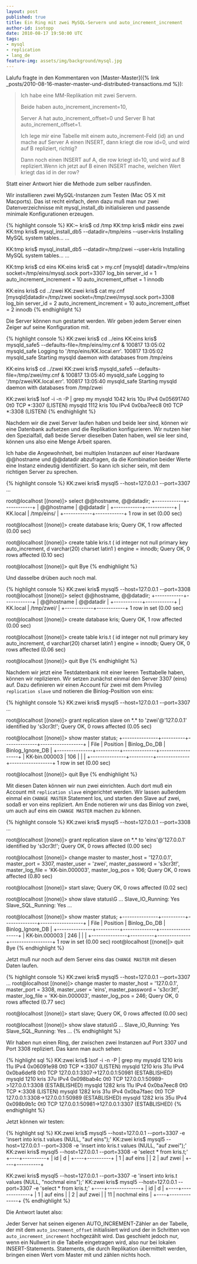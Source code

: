 ```yaml
---
layout: post
published: true
title: Ein Ring mit zwei MySQL-Servern und auto_increment_increment
author-id: isotopp
date: 2010-08-17 19:50:00 UTC
tags:
- mysql
- replication
- lang_de
feature-img: assets/img/background/mysql.jpg
---
```

Lalufu fragte in den Kommentaren von
[Master-Master]({% link _posts/2010-08-16-master-master-und-distributed-transactions.md %}):

> Ich habe eine MM-Replikation mit zwei Servern.
>
> Beide haben auto_increment_increment=10,
>
> Server A hat auto_increment_offset=0 und Server B hat
> auto_increment_offset=1.
>
> Ich lege mir eine Tabelle mit einem auto_increment-Feld (id) an und mache
> auf Server A einen INSERT, dann kriegt die row id=0, und wird auf B
> repliziert, richtig? 
> 
> Dann noch einen INSERT auf A, die row kriegt id=10, und wird auf B
> repliziert.Wenn ich jetzt auf B einen INSERT mache, welchen Wert kriegt
> das id in der row?

Statt einer Antwort hier die Methode zum selber rausfinden.

Wir installieren zwei MySQL-Instanzen zum Testen (Mac OS X mit Macports).
Das ist recht einfach, denn dazu muß man nur zwei Datenverzeichnisse mit
mysql_install_db initialisieren und passende minimale Konfigurationen
erzeugen.

{% highlight console %}
KK:~ kris$ cd /tmp
KK:tmp kris$ mkdir eins zwei
KK:tmp kris$ mysql_install_db5 --datadir=/tmp/eins --user=kris
Installing MySQL system tables...
...

KK:tmp kris$ mysql_install_db5 --datadir=/tmp/zwei --user=kris
Installing MySQL system tables...
...

KK:tmp kris$ cd eins
KK:eins kris$ cat > my.cnf
[mysqld]
datadir=/tmp/eins
socket=/tmp/eins/mysql.sock
port=3307
log_bin
server_id = 1
auto_increment_increment = 10
auto_increment_offset = 1
innodb


KK:eins kris$ cd ../zwei
KK:zwei kris$ cat my.cnf
[mysqld]datadir=/tmp/zwei
socket=/tmp/zwei/mysql.sock
port=3308
log_bin
server_id = 2
auto_increment_increment = 10
auto_increment_offset = 2
innodb
{% endhighlight %}

Die Server können nun gestartet werden. Wir geben jedem Server einen Zeiger
auf seine Konfiguration mit.

{% highlight console %}
KK:zwei kris$ cd ../eins
KK:eins kris$ mysqld_safe5 --defaults-file=/tmp/eins/my.cnf &
100817 13:05:02 mysqld_safe Logging to '/tmp/eins/KK.local.err'.
100817 13:05:02 mysqld_safe Starting mysqld daemon with databases from /tmp/eins

KK:eins kris$ cd ../zwei
KK:zwei kris$ mysqld_safe5 --defaults-file=/tmp/zwei/my.cnf &
100817 13:05:40 mysqld_safe Logging to '/tmp/zwei/KK.local.err'.
100817 13:05:40 mysqld_safe Starting mysqld daemon with databases from /tmp/zwei

KK:zwei kris$ lsof -i -n -P | grep my
mysqld    1042 kris   10u  IPv4 0x05691740      0t0  TCP \*:3307 (LISTEN)
mysqld    1112 kris   10u  IPv4 0x0ba7eec8      0t0  TCP \*:3308 (LISTEN)
{% endhighlight %}

Nachdem wir die zwei Server laufen haben und beide leer sind, können wir
eine Datenbank aufsetzen und die Replikation konfigurieren. Wir nutzen hier
den Spezialfall, daß beide Server dieselben Daten haben, weil sie leer sind,
können uns also eine Menge Arbeit sparen.

Ich habe die Angewohnheit, bei multiplen Instanzen auf einer Hardware
@@hostname und @@datadir abzufragen, da die Kombination beider Werte eine
Instanz eindeutig identifiziert. So kann ich sicher sein, mit dem richtigen
Server zu sprechen.

{% highlight console %}
KK:zwei kris$ mysql5 --host=127.0.0.1 --port=3307
...

root@localhost [(none)]> select @@hostname, @@datadir;
+------------+------------+
| @@hostname | @@datadir  |
+------------+------------+
| KK.local   | /tmp/eins/ |
+------------+------------+
1 row in set (0.00 sec)

root@localhost [(none)]> create database kris;
Query OK, 1 row affected (0.00 sec)

root@localhost [(none)]> create table kris.t ( id integer not null primary key auto_increment, d varchar(20) charset latin1 ) engine = innodb;
Query OK, 0 rows affected (0.10 sec)

root@localhost [(none)]> quit
Bye
{% endhighlight %}

Und dasselbe drüben auch noch mal. 

{% highlight console %}
KK:zwei kris$ mysql5 --host=127.0.0.1 --port=3308
root@localhost [(none)]> select @@hostname, @@datadir;
+------------+------------+
| @@hostname | @@datadir  |
+------------+------------+
| KK.local   | /tmp/zwei/ |
+------------+------------+
1 row in set (0.00 sec)

root@localhost [(none)]> create database kris;
Query OK, 1 row affected (0.00 sec)

root@localhost [(none)]> create table kris.t ( id integer not null primary key auto_increment, d varchar(20) charset latin1 ) engine = innodb;
Query OK, 0 rows affected (0.06 sec)

root@localhost [(none)]> quit
Bye
{% endhighlight %}


Nachdem wir jetzt eine Testdatenbank mit einer leeren Testtabelle haben,
können wir replizieren. Wir setzen zunächst einmal den Server 3307 (eins)
auf. Dazu definieren wir einen Account für zwei mit dem Privileg `replication
slave` und notieren die Binlog-Position von eins:

{% highlight console %}
KK:zwei kris$ mysql5 --host=127.0.0.1 --port=3307
...

root@localhost [(none)]> grant replication slave on \*.\* to 'zwei'@'127.0.0.1' identified by 's3cr3t!';
Query OK, 0 rows affected (0.05 sec)

root@localhost [(none)]> show master status;
+---------------+----------+--------------+------------------+
| File          | Position | Binlog_Do_DB | Binlog_Ignore_DB |
+---------------+----------+--------------+------------------+
| KK-bin.000003 |      106 |              |                  |
+---------------+----------+--------------+------------------+
1 row in set (0.00 sec)

root@localhost [(none)]> quit
Bye
{% endhighlight %}

Mit diesen Daten können wir nun zwei einrichten. Auch dort muß ein Account
mit `replication slave` eingerichtet werden. Wir lassen außerdem einmal ein
`CHANGE MASTER` Statement los, und starten den Slave auf zwei, sodaß er von
eins repliziert. Am Ende notieren wir uns das Binlog von zwei, um auch auf
eins ein `CHANGE MASTER` machen zu können.

{% highlight console %}
KK:zwei kris$ mysql5 --host=127.0.0.1 --port=3308
...

root@localhost [(none)]> grant replication slave on \*.\* to 'eins'@'127.0.0.1' identified by 's3cr3t!';
Query OK, 0 rows affected (0.00 sec)

root@localhost [(none)]> change master to master_host = '127.0.0.1', master_port = 3307, master_user = 'zwei', master_password = 's3cr3t!', master_log_file = 'KK-bin.000003', master_log_pos = 106;
Query OK, 0 rows affected (0.80 sec)

root@localhost [(none)]> start slave;
Query OK, 0 rows affected (0.02 sec)

root@localhost [(none)]> show slave status\G
...
Slave_IO_Running: Yes
Slave_SQL_Running: Yes
...

root@localhost [(none)]> show master status;
+---------------+----------+--------------+------------------+
| File          | Position | Binlog_Do_DB | Binlog_Ignore_DB |
+---------------+----------+--------------+------------------+
| KK-bin.000003 |      246 |              |                  |
+---------------+----------+--------------+------------------+
1 row in set (0.00 sec)
root@localhost [(none)]> quit
Bye
{% endhighlight %}

Jetzt muß nur noch auf dem Server eins das `CHANGE MASTER` mit diesen Daten
laufen.

{% highlight console %}
KK:zwei kris$ mysql5 --host=127.0.0.1 --port=3307
...
root@localhost [(none)]> change master to master_host = '127.0.0.1', master_port = 3308, master_user = 'eins', master_password = 's3cr3t!', master_log_file = 'KK-bin.000003', master_log_pos = 246;
Query OK, 0 rows affected (0.77 sec)

root@localhost [(none)]> start slave;
Query OK, 0 rows affected (0.00 sec)

root@localhost [(none)]> show slave status\G
...
Slave_IO_Running: Yes
Slave_SQL_Running: Yes
...
{% endhighlight %}

Wir haben nun einen Ring, der zwischen zwei Instanzen auf Port 3307 und Port
3308 repliziert. Das kann man auch sehen:

{% highlight sql %}
KK:zwei kris$ lsof -i -n -P | grep my
mysqld    1210 kris   11u  IPv4 0x06091e98      0t0  TCP \*:3307 (LISTEN)
mysqld    1210 kris   31u  IPv4 0x0ba6def8      0t0  TCP 127.0.0.1:3307->127.0.0.1:50981 (ESTABLISHED)
mysqld    1210 kris   37u  IPv4 0x098bab4c      0t0  TCP 127.0.0.1:50989->127.0.0.1:3308 (ESTABLISHED)
mysqld    1282 kris   11u  IPv4 0x0ba7eec8      0t0  TCP \*:3308 (LISTEN)
mysqld    1282 kris   31u  IPv4 0x0ba7faec      0t0  TCP 127.0.0.1:3308->127.0.0.1:50989 (ESTABLISHED)
mysqld    1282 kris   35u  IPv4 0x098b9b1c      0t0  TCP 127.0.0.1:50981->127.0.0.1:3307 (ESTABLISHED)
{% endhighlight %}

Jetzt können wir testen: 

{% highlight sql %}
KK:zwei kris$ mysql5 --host=127.0.0.1 --port=3307 -e 'insert into kris.t values (NULL, "auf eins");'
KK:zwei kris$ mysql5 --host=127.0.0.1 --port=3308 -e 'insert into kris.t values (NULL, "auf zwei");'
KK:zwei kris$ mysql5 --host=127.0.0.1 --port=3308 -e 'select \* from kris.t;'
+----+----------+
| id | d        |
+----+----------+
|  1 | auf eins |
|  2 | auf zwei |
+----+----------+

KK:zwei kris$ mysql5 --host=127.0.0.1 --port=3307 -e 'insert into kris.t values (NULL, "nochmal eins");'
KK:zwei kris$ mysql5 --host=127.0.0.1 --port=3307 -e 'select \* from kris.t;'
+----+--------------+
| id | d            |
+----+--------------+
|  1 | auf eins     |
|  2 | auf zwei     |
| 11 | nochmal eins |
+----+--------------+
{% endhighlight %}

Die Antwort lautet also: 

Jeder Server hat seinen eigenen AUTO_INCREMENT-Zähler an der Tabelle, der
mit dem `auto_increment_offset` initialisiert wird und der in Schritten von
`auto_increment_increment` hochgezählt wird. Das geschieht jedoch nur, wenn
ein Nullwert in die Tabelle eingetragen wird, also nur bei lokalen
INSERT-Statements. Statements, die durch Replikation übermittelt werden,
bringen einen Wert vom Master mit und zählen nichts hoch.
